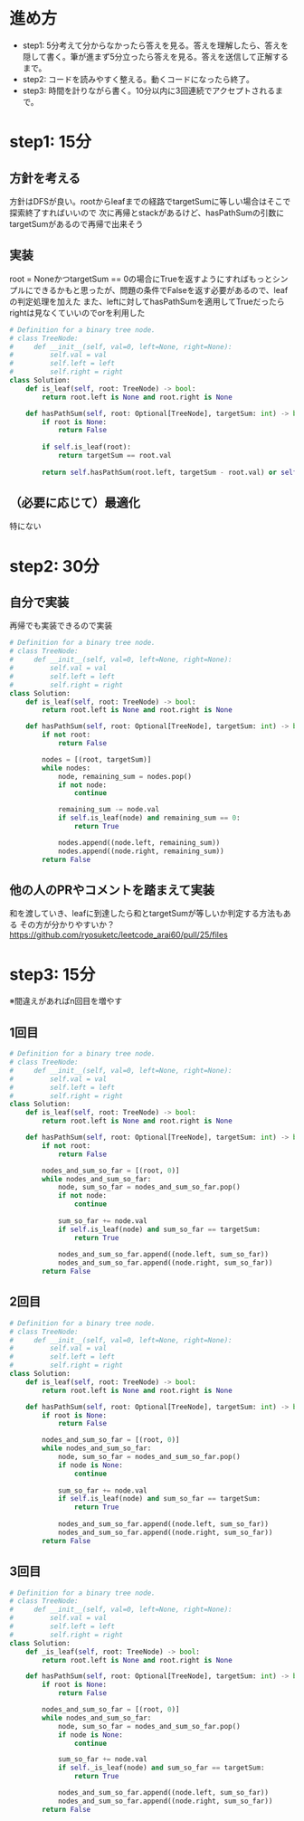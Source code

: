 
# 進め方
- step1: 5分考えて分からなかったら答えを見る。答えを理解したら、答えを隠して書く。筆が進まず5分立ったら答えを見る。答えを送信して正解するまで。
- step2: コードを読みやすく整える。動くコードになったら終了。
- step3: 時間を計りながら書く。10分以内に3回連続でアクセプトされるまで。

# step1: 15分
## 方針を考える
方針はDFSが良い。rootからleafまでの経路でtargetSumに等しい場合はそこで探索終了すればいいので
次に再帰とstackがあるけど、hasPathSumの引数にtargetSumがあるので再帰で出来そう

## 実装
root = NoneかつtargetSum == 0の場合にTrueを返すようにすればもっとシンプルにできるかもと思ったが、問題の条件でFalseを返す必要があるので、leafの判定処理を加えた
また、leftに対してhasPathSumを適用してTrueだったらrightは見なくていいのでorを利用した

```python
# Definition for a binary tree node.
# class TreeNode:
#     def __init__(self, val=0, left=None, right=None):
#         self.val = val
#         self.left = left
#         self.right = right
class Solution:
    def is_leaf(self, root: TreeNode) -> bool:
        return root.left is None and root.right is None

    def hasPathSum(self, root: Optional[TreeNode], targetSum: int) -> bool:
        if root is None:
            return False
        
        if self.is_leaf(root):
            return targetSum == root.val
        
        return self.hasPathSum(root.left, targetSum - root.val) or self.hasPathSum(root.right, targetSum - root.val)
```

## （必要に応じて）最適化
特にない

# step2: 30分
## 自分で実装
再帰でも実装できるので実装
```python
# Definition for a binary tree node.
# class TreeNode:
#     def __init__(self, val=0, left=None, right=None):
#         self.val = val
#         self.left = left
#         self.right = right
class Solution:
    def is_leaf(self, root: TreeNode) -> bool:
        return root.left is None and root.right is None

    def hasPathSum(self, root: Optional[TreeNode], targetSum: int) -> bool:
        if not root:
            return False

        nodes = [(root, targetSum)]
        while nodes:
            node, remaining_sum = nodes.pop()
            if not node:
                continue

            remaining_sum -= node.val
            if self.is_leaf(node) and remaining_sum == 0:
                return True

            nodes.append((node.left, remaining_sum))
            nodes.append((node.right, remaining_sum))
        return False
```

## 他の人のPRやコメントを踏まえて実装
和を渡していき、leafに到達したら和とtargetSumが等しいか判定する方法もある
その方が分かりやすいか？
https://github.com/ryosuketc/leetcode_arai60/pull/25/files

# step3: 15分
※間違えがあればn回目を増やす

## 1回目
```python
# Definition for a binary tree node.
# class TreeNode:
#     def __init__(self, val=0, left=None, right=None):
#         self.val = val
#         self.left = left
#         self.right = right
class Solution:
    def is_leaf(self, root: TreeNode) -> bool:
        return root.left is None and root.right is None

    def hasPathSum(self, root: Optional[TreeNode], targetSum: int) -> bool:
        if not root:
            return False

        nodes_and_sum_so_far = [(root, 0)]
        while nodes_and_sum_so_far:
            node, sum_so_far = nodes_and_sum_so_far.pop()
            if not node:
                continue
            
            sum_so_far += node.val
            if self.is_leaf(node) and sum_so_far == targetSum:
                return True
            
            nodes_and_sum_so_far.append((node.left, sum_so_far))
            nodes_and_sum_so_far.append((node.right, sum_so_far))
        return False
```

## 2回目
```python
# Definition for a binary tree node.
# class TreeNode:
#     def __init__(self, val=0, left=None, right=None):
#         self.val = val
#         self.left = left
#         self.right = right
class Solution:
    def is_leaf(self, root: TreeNode) -> bool:
        return root.left is None and root.right is None

    def hasPathSum(self, root: Optional[TreeNode], targetSum: int) -> bool:
        if root is None:
            return False

        nodes_and_sum_so_far = [(root, 0)]
        while nodes_and_sum_so_far:
            node, sum_so_far = nodes_and_sum_so_far.pop()
            if node is None:
                continue
            
            sum_so_far += node.val
            if self.is_leaf(node) and sum_so_far == targetSum:
                return True
            
            nodes_and_sum_so_far.append((node.left, sum_so_far))
            nodes_and_sum_so_far.append((node.right, sum_so_far))
        return False
```

## 3回目
```python
# Definition for a binary tree node.
# class TreeNode:
#     def __init__(self, val=0, left=None, right=None):
#         self.val = val
#         self.left = left
#         self.right = right
class Solution:
    def _is_leaf(self, root: TreeNode) -> bool:
        return root.left is None and root.right is None

    def hasPathSum(self, root: Optional[TreeNode], targetSum: int) -> bool:
        if root is None:
            return False

        nodes_and_sum_so_far = [(root, 0)]
        while nodes_and_sum_so_far:
            node, sum_so_far = nodes_and_sum_so_far.pop()
            if node is None:
                continue

            sum_so_far += node.val
            if self._is_leaf(node) and sum_so_far == targetSum:
                return True

            nodes_and_sum_so_far.append((node.left, sum_so_far))
            nodes_and_sum_so_far.append((node.right, sum_so_far))
        return False        
```